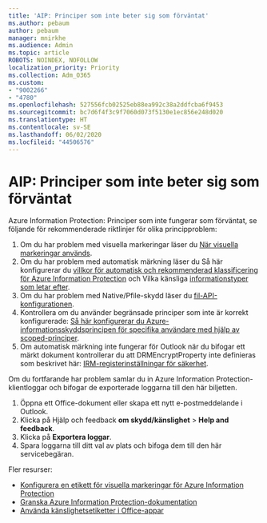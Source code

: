 ```yaml
---
title: 'AIP: Principer som inte beter sig som förväntat'
ms.author: pebaum
author: pebaum
manager: mnirkhe
ms.audience: Admin
ms.topic: article
ROBOTS: NOINDEX, NOFOLLOW
localization_priority: Priority
ms.collection: Adm_O365
ms.custom:
- "9002266"
- "4780"
ms.openlocfilehash: 527556fcb02525eb88ea992c38a2ddfcba6f9453
ms.sourcegitcommit: bc7d6f4f3c9f7060d073f5130e1ec856e248d020
ms.translationtype: HT
ms.contentlocale: sv-SE
ms.lasthandoff: 06/02/2020
ms.locfileid: "44506576"
---
```

# <a name="aip-policies-not-behaving-as-expected"></a>AIP: Principer som inte beter sig som förväntat

Azure Information Protection: Principer som inte fungerar som förväntat, se följande för rekommenderade riktlinjer för olika principproblem:

1. Om du har problem med visuella markeringar läser du [När visuella markeringar används](https://docs.microsoft.com/azure/information-protection/configure-policy-markings#when-visual-markings-are-applied).
2. Om du har problem med automatisk märkning läser du Så här konfigurerar du [villkor för automatisk och rekommenderad klassificering för Azure Information Protection](https://docs.microsoft.com/azure/information-protection/configure-policy-classification) och Vilka känsliga [informationstyper som letar efter](https://docs.microsoft.com/microsoft-365/compliance/sensitive-information-type-entity-definitions).
3. Om du har problem med Native/Pfile-skydd läser du [fil-API-konfigurationen](https://docs.microsoft.com/azure/information-protection/develop/file-api-configuration).
4. Kontrollera om du använder begränsade principer som inte är korrekt konfigurerade: [Så här konfigurerar du Azure-informationsskyddsprincipen för specifika användare med hjälp av scoped-principer](https://docs.microsoft.com/azure/information-protection/configure-policy-scope).
5. Om automatisk märkning inte fungerar för Outlook när du bifogar ett märkt dokument kontrollerar du att DRMEncryptProperty inte definieras som beskrivet här: [IRM-registerinställningar för säkerhet](https://docs.microsoft.com/deployoffice/security/protect-sensitive-messages-and-documents-by-using-irm-in-office#office-2016-irm-registry-key-options).

Om du fortfarande har problem samlar du in Azure Information Protection-klientloggar och bifogar de exporterade loggarna till den här biljetten.

1. Öppna ett Office-dokument eller skapa ett nytt e-postmeddelande i Outlook.
2. Klicka på Hjälp och feedback **om skydd/känslighet**  >  **Help and feedback**.
3. Klicka på **Exportera loggar**.
4. Spara loggarna till ditt val av plats och bifoga dem till den här servicebegäran.

Fler resurser:

- [Konfigurera en etikett för visuella markeringar för Azure Information Protection](https://docs.microsoft.com/azure/information-protection/configure-policy-markings)
- [Granska Azure Information Protection-dokumentation](https://docs.microsoft.com/azure/information-protection/what-is-information-protection)
- [Använda känslighetsetiketter i Office-appar](https://docs.microsoft.com/microsoft-365/compliance/sensitivity-labels-office-apps)

